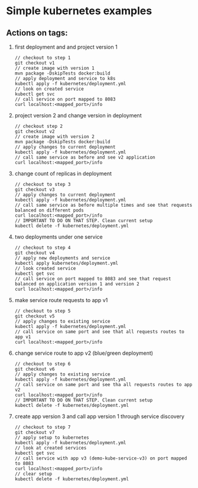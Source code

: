 Simple kubernetes examples
==========================

Actions on tags:
----------------
1) first deployment and and project version 1  
    ```
    // checkout to step 1
    git checkout v1
    // create image with version 1
    mvn package -DskipTests docker:build
    // apply deployment and service to k8s
    kubectl apply -f kubernetes/deployment.yml
    // look on created service
    kubectl get svc
    // call service on port mapped to 8083
    curl localhost:<mapped_port>/info
    ```
2) project version 2 and change version in deployment
    ```
    // checkout step 2
    git checkout v2
    // create image with version 2
    mvn package -DskipTests docker:build
    // apply changes to current deployment
    kubectl apply -f kubernetes/deployment.yml
    // call same service as before and see v2 application
    curl localhost:<mapped_port>/info
    ```
3) change count of replicas in deployment
    ```
    // checkout to step 3
    git checkout v3
    // apply changes to current deployment
    kubectl apply -f kubernetes/deployment.yml
    // call same service as before multiple times and see that requests balanced on different pods
    curl localhost:<mapped_port>/info
    // IMPORTANT TO DO ON THAT STEP. Clean current setup
    kubectl delete -f kubernetes/deployment.yml
    ```
4) two deployments under one service
    ```
    // checkout to step 4
    git checkout v4
    // apply new deployments and service
    kubectl apply kubernetes/deployment.yml
    // look created service
    kubectl get svc
    // call service on port mapped to 8083 and see that request balanced on application version 1 and version 2
    curl localhost:<mapped_port>/info
    ```
5) make service route requests to app v1
    ```
    // checkout to step 5
    git checkout v5
    // apply changes to existing service
    kubectl apply -f kubernetes/deployment.yml
    // call service on same port and see that all requests routes to app v1
    curl localhost:<mapped_port>/info
    ```
6) change service route to app v2 (blue/green deployment)
    ```
    // checkout to step 6
    git checkout v6
    // apply changes to existing service
    kubectl apply -f kubernetes/deployment.yml
    // call service on same port and see tha all requests routes to app v2
    curl localhost:<mapped_port>/info
    // IMPORTANT TO DO ON THAT STEP. Clean current setup
    kubectl delete -f kubernetes/deployment.yml
    ```
7) create app version 3 and call app version 1 through service discovery
    ```
    // checkout to step 7
    git checkout v7
    // apply setup to kubernetes
    kubectl apply -f kubernetes/deployment.yml
    // look at created services
    kubectl get svc
    // call service with app v3 (demo-kube-service-v3) on port mapped to 8083
    curl localhost:<mapped_port>/info
    // clear setup
    kubectl delete -f kubernetes/deployment.yml
    ```